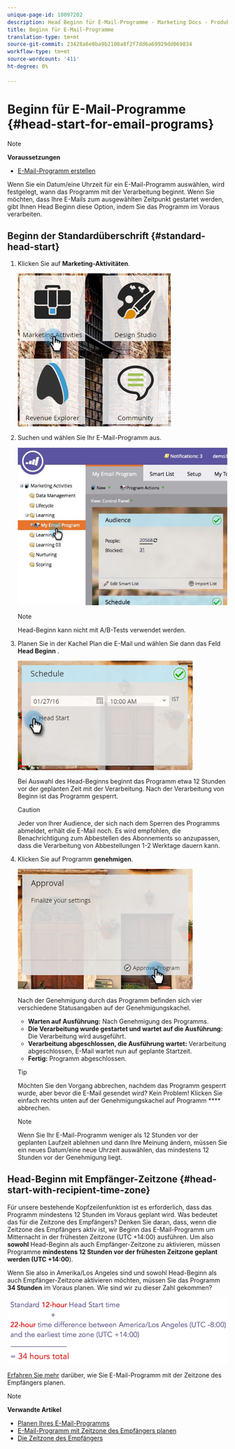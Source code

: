 ```yaml
---
unique-page-id: 10097202
description: Head Beginn für E-Mail-Programme - Marketing Docs - Produktdokumentation
title: Beginn für E-Mail-Programme
translation-type: tm+mt
source-git-commit: 23428a6e0ba9b2108a8f2f7dd6a69929dd069834
workflow-type: tm+mt
source-wordcount: '411'
ht-degree: 0%

---
```



# Beginn für E-Mail-Programme {#head-start-for-email-programs}

>[!NOTE]
>
>**Voraussetzungen**
>
>* [E-Mail-Programm erstellen](../../../../product-docs/email-marketing/email-programs/creating-an-email-program/create-an-email-program.md)

>



Wenn Sie ein Datum/eine Uhrzeit für ein E-Mail-Programm auswählen, wird festgelegt, wann das Programm mit der Verarbeitung beginnt. Wenn Sie möchten, dass Ihre E-Mails zum ausgewählten Zeitpunkt gestartet werden, gibt Ihnen Head Beginn diese Option, indem Sie das Programm im Voraus verarbeiten.

## Beginn der Standardüberschrift {#standard-head-start}

1. Klicken Sie auf **Marketing-Aktivitäten**.

   ![](assets/one-1.png)

1. Suchen und wählen Sie Ihr E-Mail-Programm aus.

   ![](assets/selectemailprogram-4.jpg)

   >[!NOTE]
   >
   >Head-Beginn kann nicht mit A/B-Tests verwendet werden.

1. Planen Sie in der Kachel Plan die E-Mail und wählen Sie dann das Feld **Head Beginn** .

   ![](assets/three-1.png)

   Bei Auswahl des Head-Beginns beginnt das Programm etwa 12 Stunden vor der geplanten Zeit mit der Verarbeitung. Nach der Verarbeitung von Beginn ist das Programm gesperrt.

   >[!CAUTION]
   >
   >Jeder von Ihrer Audience, der sich nach dem Sperren des Programms abmeldet, erhält die E-Mail noch. Es wird empfohlen, die Benachrichtigung zum Abbestellen des Abonnements so anzupassen, dass die Verarbeitung von Abbestellungen 1-2 Werktage dauern kann.

1. Klicken Sie auf Programm **genehmigen**.

   ![](assets/four-1.png)

   Nach der Genehmigung durch das Programm befinden sich vier verschiedene Statusangaben auf der Genehmigungskachel.

   * **Warten auf Ausführung:** Nach Genehmigung des Programms.
   * **Die Verarbeitung wurde gestartet und wartet auf die Ausführung:** Die Verarbeitung wird ausgeführt.
   * **Verarbeitung abgeschlossen, die Ausführung wartet:** Verarbeitung abgeschlossen, E-Mail wartet nun auf geplante Startzeit.
   * **Fertig:** Programm abgeschlossen.

   >[!TIP]
   >
   >Möchten Sie den Vorgang abbrechen, nachdem das Programm gesperrt wurde, aber bevor die E-Mail gesendet wird? Kein Problem! Klicken Sie einfach rechts unten auf der Genehmigungskachel auf Programm **** abbrechen.

   >[!NOTE]
   >
   >Wenn Sie Ihr E-Mail-Programm weniger als 12 Stunden vor der geplanten Laufzeit ablehnen und dann Ihre Meinung ändern, müssen Sie ein neues Datum/eine neue Uhrzeit auswählen, das mindestens 12 Stunden vor der Genehmigung liegt.

## Head-Beginn mit Empfänger-Zeitzone {#head-start-with-recipient-time-zone}

Für unsere bestehende Kopfzeilenfunktion ist es erforderlich, dass das Programm mindestens 12 Stunden im Voraus geplant wird. Was bedeutet das für die Zeitzone des Empfängers? Denken Sie daran, dass, wenn die Zeitzone des Empfängers aktiv ist, wir Beginn das E-Mail-Programm um Mitternacht in der frühesten Zeitzone (UTC +14:00) ausführen. Um also **sowohl** Head-Beginn als auch Empfänger-Zeitzone zu aktivieren, müssen Programme **mindestens 12 Stunden vor der frühesten Zeitzone geplant werden (UTC +14:00**).

Wenn Sie also in Amerika/Los Angeles sind und sowohl Head-Beginn als auch Empfänger-Zeitzone aktivieren möchten, müssen Sie das Programm **34 Stunden** im Voraus planen. Wie sind wir zu dieser Zahl gekommen?

![](assets/image2017-12-5-13-3a11-3a46.png)

[Erfahren Sie mehr](scheduling-with-recipient-time-zone/schedule-email-programs-with-recipient-time-zone.md) darüber, wie Sie E-Mail-Programm mit der Zeitzone des Empfängers planen.

>[!NOTE]
>
>**Verwandte Artikel**
>
>* [Planen Ihres E-Mail-Programms](schedule-your-email-program.md)
>* [E-Mail-Programm mit Zeitzone des Empfängers planen](scheduling-with-recipient-time-zone/schedule-email-programs-with-recipient-time-zone.md)
>* [Die Zeitzone des Empfängers](scheduling-with-recipient-time-zone/understanding-recipient-time-zone.md)

>



